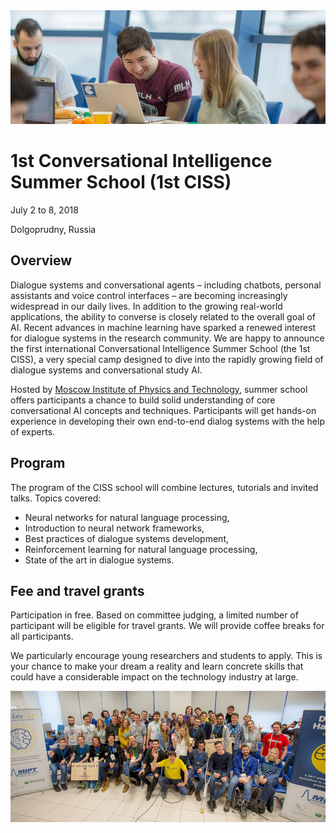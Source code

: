 <img src="ciss_1.jpg">

# 1st Conversational Intelligence Summer School (1st CISS)
July 2 to 8, 2018

Dolgoprudny, Russia

## Overview

Dialogue systems and conversational agents – including chatbots, personal assistants and voice control interfaces – are becoming increasingly widespread in our daily lives. In addition to the growing real-world applications, the ability to converse is closely related to the overall goal of AI. Recent advances in machine learning have sparked a renewed interest for dialogue systems in the research community. We are happy to announce the first international Conversational Intelligence Summer School (the 1st CISS), a very special camp designed to dive into the rapidly growing field of dialogue systems and conversational study AI.

Hosted by [Moscow Institute of Physics and Technology](https://mipt.ru/english/), summer school offers participants a chance to build solid understanding of core conversational AI concepts and techniques. Participants will  get hands-on experience in developing their own end-to-end dialog systems with the help of experts.

## Program

The program of the CISS school will combine lectures, tutorials and invited talks. Topics covered:
* Neural networks for natural language processing,
* Introduction to neural network frameworks,
* Best practices of dialogue systems development,
* Reinforcement learning for natural language processing,
* State of the art in dialogue systems.

## Fee and travel grants

Participation in free. Based on committee judging, a limited number of participant will be eligible for travel grants. We will provide сoffee breaks for all participants.

We particularly encourage young researchers and students to apply. This is your chance to make your dream a reality and learn concrete skills that could have a considerable impact on the technology industry at large.

<img src="ciss_2.jpg">
